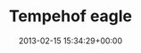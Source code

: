 ---
title:		"Tempehof eagle"
type:		"photos"
mediatype:		"upload"
location:		"Berlin, Germany"
date:		"2013-02-15 15:34:29+00:00"
album:		"city"
filename:		"eagle-tempelhof.md"
series:		"tempelhof"
cl_public_id:		"city/eagle-tempelhof"
cl_version:		1497000262
format:		"tiff"
bytes:		5887728
width:		2174
height:		1440
colours:
- "#7B7F80"
- "#847E76"
- "#302F2B"
- "#7E6F58"
- "#7A7E7B"
- "#82837B"
- "#7D7D81"
- "#2F2B20"
- "#3B3F3E"
- "#B5B1AD"
- "#353337"
- "#C8CACF"
- "#B9BDC0"
- "#B6BEB6"
- "#B3B4AD"
exposure_mode:		"Auto"
program:		"Aperture-priority AE"
aperture:		"2.8"
focal_length:		"35.0 mm"
iso:		"200"
shutter_speed:		"1/250"
metering:		"Center-weighted average"
flash:		"Off, Did not fire"
white_balance:		"As Shot"
colour_temp:		"5900"
has_crop:		"false"
orientation:		"Horizontal (normal)"
camera_model:		"NIKON D7000"
lens_info:		"35mm f/1.8"
artist:		"Matt Finucane"
x_resolution:		"300"
y_resolution:		"300"
---